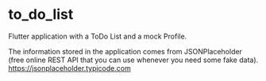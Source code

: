 # to_do_list

Flutter application with a ToDo List and a mock Profile.

The information stored in the application comes from JSONPlaceholder (free online REST API that you can use whenever you need some fake data).
https://jsonplaceholder.typicode.com
